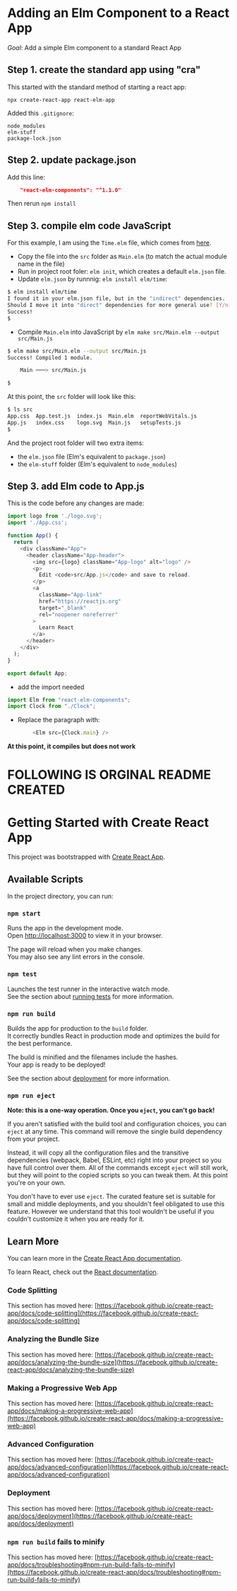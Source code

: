 # Adding an Elm Component to a React App

*Goal*: Add a simple Elm component to a standard React App

## Step 1. create the standard app using "cra"

This started with the standard method of starting a react app:
```
npx create-react-app react-elm-app
``` 

Added this `.gitignore`:
```
node_modules
elm-stuff
package-lock.json
```

## Step 2. update package.json

Add this line:
```json
    "react-elm-components": "^1.1.0"
```
Then rerun `npm install`

## Step 3. compile elm code JavaScript

For this example, I am using the `Time.elm` file, which comes from
[here](https://github.com/cultureamp/react-elm-components/tree/master/example-elm0.19).

- Copy the file into the `src` folder as `Main.elm` (to match the actual module name in the file)
- Run in project root foler: `elm init`, which creates a default `elm.json` file. 
- Update `elm.json` by runnnig: `elm install elm/time`:
```sh
$ elm install elm/time
I found it in your elm.json file, but in the "indirect" dependencies.
Should I move it into "direct" dependencies for more general use? [Y/n]: Y
Success!
$ 
```
- Compile `Main.elm` into JavaScript by `elm make src/Main.elm --output src/Main.js`
```sh
$ elm make src/Main.elm --output src/Main.js
Success! Compiled 1 module.

    Main ───> src/Main.js

$ 
```

At this point, the `src` folder will look like this:
```sh
$ ls src
App.css  App.test.js  index.js  Main.elm  reportWebVitals.js
App.js   index.css    logo.svg  Main.js   setupTests.js
$  
```

And the project root folder will two extra items:
- the `elm.json` file (Elm's equivalent to `package.json`)
- the `elm-stuff` folder (Elm's equivalent to `node_modules`)

## Step 3. add Elm code to App.js

This is the code before any changes are made:
```js
import logo from './logo.svg';
import './App.css';

function App() {
  return (
    <div className="App">
      <header className="App-header">
        <img src={logo} className="App-logo" alt="logo" />
        <p>
          Edit <code>src/App.js</code> and save to reload.
        </p>
        <a
          className="App-link"
          href="https://reactjs.org"
          target="_blank"
          rel="noopener noreferrer"
        >
          Learn React
        </a>
      </header>
    </div>
  );
}

export default App;
```

- add the import needed
```js
import Elm from "react-elm-components";
import Clock from "./Clock";
```
- Replace the paragraph with:
```js
        <Elm src={Clock.main} />
```
**At this point, it compiles but does not work**


# FOLLOWING IS ORGINAL README CREATED
# Getting Started with Create React App

This project was bootstrapped with [Create React App](https://github.com/facebook/create-react-app).

## Available Scripts

In the project directory, you can run:

### `npm start`

Runs the app in the development mode.\
Open [http://localhost:3000](http://localhost:3000) to view it in your browser.

The page will reload when you make changes.\
You may also see any lint errors in the console.

### `npm test`

Launches the test runner in the interactive watch mode.\
See the section about [running tests](https://facebook.github.io/create-react-app/docs/running-tests) for more information.

### `npm run build`

Builds the app for production to the `build` folder.\
It correctly bundles React in production mode and optimizes the build for the best performance.

The build is minified and the filenames include the hashes.\
Your app is ready to be deployed!

See the section about [deployment](https://facebook.github.io/create-react-app/docs/deployment) for more information.

### `npm run eject`

**Note: this is a one-way operation. Once you `eject`, you can't go back!**

If you aren't satisfied with the build tool and configuration choices, you can `eject` at any time. This command will remove the single build dependency from your project.

Instead, it will copy all the configuration files and the transitive dependencies (webpack, Babel, ESLint, etc) right into your project so you have full control over them. All of the commands except `eject` will still work, but they will point to the copied scripts so you can tweak them. At this point you're on your own.

You don't have to ever use `eject`. The curated feature set is suitable for small and middle deployments, and you shouldn't feel obligated to use this feature. However we understand that this tool wouldn't be useful if you couldn't customize it when you are ready for it.

## Learn More

You can learn more in the [Create React App documentation](https://facebook.github.io/create-react-app/docs/getting-started).

To learn React, check out the [React documentation](https://reactjs.org/).

### Code Splitting

This section has moved here: [https://facebook.github.io/create-react-app/docs/code-splitting](https://facebook.github.io/create-react-app/docs/code-splitting)

### Analyzing the Bundle Size

This section has moved here: [https://facebook.github.io/create-react-app/docs/analyzing-the-bundle-size](https://facebook.github.io/create-react-app/docs/analyzing-the-bundle-size)

### Making a Progressive Web App

This section has moved here: [https://facebook.github.io/create-react-app/docs/making-a-progressive-web-app](https://facebook.github.io/create-react-app/docs/making-a-progressive-web-app)

### Advanced Configuration

This section has moved here: [https://facebook.github.io/create-react-app/docs/advanced-configuration](https://facebook.github.io/create-react-app/docs/advanced-configuration)

### Deployment

This section has moved here: [https://facebook.github.io/create-react-app/docs/deployment](https://facebook.github.io/create-react-app/docs/deployment)

### `npm run build` fails to minify

This section has moved here: [https://facebook.github.io/create-react-app/docs/troubleshooting#npm-run-build-fails-to-minify](https://facebook.github.io/create-react-app/docs/troubleshooting#npm-run-build-fails-to-minify)
